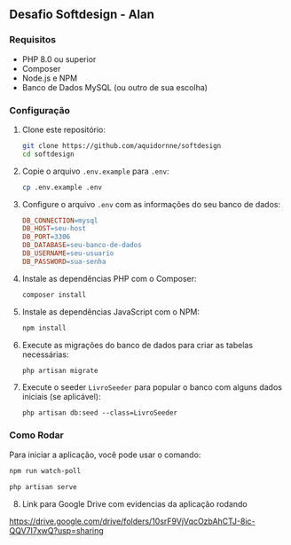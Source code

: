 ## Desafio Softdesign - Alan

### Requisitos

- PHP 8.0 ou superior
- Composer
- Node.js e NPM
- Banco de Dados MySQL (ou outro de sua escolha)

### Configuração

1. Clone este repositório:

    ```bash
    git clone https://github.com/aquidornne/softdesign
    cd softdesign
    ```

2. Copie o arquivo `.env.example` para `.env`:

    ```bash
    cp .env.example .env
    ```

3. Configure o arquivo `.env` com as informações do seu banco de dados:

    ```makefile
    DB_CONNECTION=mysql
    DB_HOST=seu-host
    DB_PORT=3306
    DB_DATABASE=seu-banco-de-dados
    DB_USERNAME=seu-usuario
    DB_PASSWORD=sua-senha
    ```

4. Instale as dependências PHP com o Composer:

    ```bash
    composer install
    ```

5. Instale as dependências JavaScript com o NPM:

    ```bash
    npm install
    ```

6. Execute as migrações do banco de dados para criar as tabelas necessárias:

    ```bash
    php artisan migrate
    ```

7. Execute o seeder `LivroSeeder` para popular o banco com alguns dados iniciais (se aplicável):

    ```arduino
    php artisan db:seed --class=LivroSeeder
    ```

### Como Rodar

Para iniciar a aplicação, você pode usar o comando:

```bash
npm run watch-poll
```

```bash
php artisan serve
```

8. Link para Google Drive com evidencias da aplicação rodando

https://drive.google.com/drive/folders/10srF9VjVqcOzbAhCTJ-8ic-QQV7I7xwQ?usp=sharing